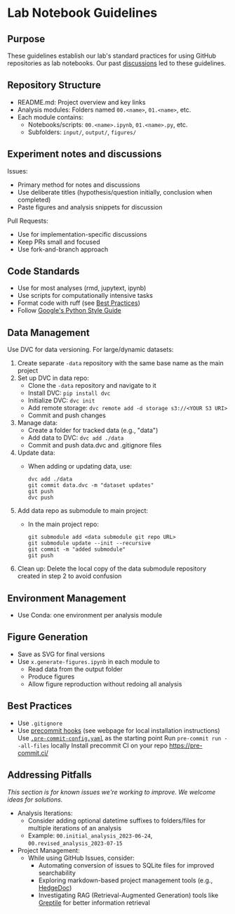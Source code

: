 # Lab Notebook Guidelines

## Purpose

These guidelines establish our lab's standard practices for using GitHub repositories as lab notebooks.
Our past [discussions](https://github.com/carpenterlab/open-science-rules/issues/18) led to these guidelines.

## Repository Structure

- README.md: Project overview and key links
- Analysis modules: Folders named `00.<name>`, `01.<name>`, etc.
- Each module contains:
  - Notebooks/scripts: `00.<name>.ipynb`, `01.<name>.py`, etc.
  - Subfolders: `input/`, `output/`, `figures/`

## Experiment notes and discussions

Issues:

- Primary method for notes and discussions
- Use deliberate titles (hypothesis/question initially, conclusion when completed)
- Paste figures and analysis snippets for discussion

Pull Requests:

- Use for implementation-specific discussions
- Keep PRs small and focused
- Use fork-and-branch approach

## Code Standards

- Use for most analyses (rmd, jupytext, ipynb)
- Use scripts for computationally intensive tasks
- Format code with ruff (see [Best Practices](#best-practices))
- Follow [Google's Python Style Guide](https://google.github.io/styleguide/pyguide.html)

## Data Management

Use DVC for data versioning.
For large/dynamic datasets:

1. Create separate `-data` repository with the same base name as the main project
2. Set up DVC in data repo:
      - Clone the `-data` repository and navigate to it
      - Install DVC: `pip install dvc`
      - Initialize DVC: `dvc init`
      - Add remote storage: `dvc remote add -d storage s3://<YOUR S3 URI>`
      - Commit and push changes
3. Manage data:
      - Create a folder for tracked data (e.g., "data")
      - Add data to DVC: `dvc add ./data`
      - Commit and push data.dvc and .gitignore files
4. Update data:
      - When adding or updating data, use:

            dvc add ./data
            git commit data.dvc -m "dataset updates"
            git push
            dvc push

5. Add data repo as submodule to main project:
      - In the main project repo:

            git submodule add <data submodule git repo URL>
            git submodule update --init --recursive
            git commit -m "added submodule"
            git push

6. Clean up: Delete the local copy of the data submodule repository created in step 2 to avoid confusion

## Environment Management

- Use Conda: one environment per analysis module

## Figure Generation

- Save as SVG for final versions
- Use `x.generate-figures.ipynb` in each module to
  - Read data from the output folder
  - Produce figures
  - Allow figure reproduction without redoing all analysis

## Best Practices

- Use `.gitignore`
- Use [precommit hooks](https://pre-commit.com/) (see webpage for local installation instructions)
  Use [`.pre-commit-config.yaml`](.pre-commit-config.yaml) as the starting point
  Run `pre-commit run --all-files` locally
  Install precommit CI on your repo <https://pre-commit.ci/>

## Addressing Pitfalls

_This section is for known issues we're working to improve._
_We welcome ideas for solutions._

- Analysis Iterations:
  - Consider adding optional datetime suffixes to folders/files for multiple iterations of an analysis
  - Example: `00.initial_analysis_2023-06-24`, `00.revised_analysis_2023-07-15`
- Project Management:
  - While using GitHub Issues, consider:
    - Automating conversion of issues to SQLite files for improved searchability
    - Exploring markdown-based project management tools (e.g., [HedgeDoc](https://hedgedoc.org/))
    - Investigating RAG (Retrieval-Augmented Generation) tools like [Greptile](https://app.greptile.com/) for better information retrieval
